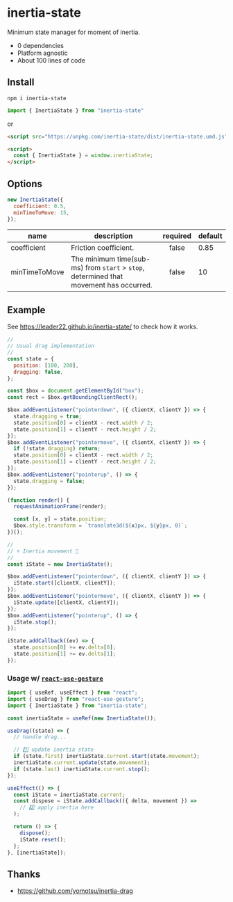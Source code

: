 # inertia-state

Minimum state manager for moment of inertia.

- 0 dependencies
- Platform agnostic
- About 100 lines of code

## Install

```
npm i inertia-state
```
```js
import { InertiaState } from "inertia-state"
```

or

```html
<script src="https://unpkg.com/inertia-state/dist/inertia-state.umd.js"></script>
```
```html
<script>
  const { InertiaState } = window.inertiaState;
</script>
```

## Options

```js
new InertiaState({
  coefficient: 0.5,
  minTimeToMove: 15,
});
```

| name          | description                                                                            | required | default |
| ------------- | -------------------------------------------------------------------------------------- |:--------:| ------- |
| coefficient   | Friction coefficient.                                                                  |  false   | 0.85    |
| minTimeToMove | The minimum time(sub-ms) from `start` > `stop`, determined that movement has occurred. |  false   | 10      |

## Example

See https://leader22.github.io/inertia-state/ to check how it works.

```js
//
// Usual drag implementation
//
const state = {
  position: [100, 200],
  dragging: false,
};

const $box = document.getElementById("box");
const rect = $box.getBoundingClientRect();

$box.addEventListener("pointerdown", ({ clientX, clientY }) => {
  state.dragging = true;
  state.position[0] = clientX - rect.width / 2;
  state.position[1] = clientY - rect.height / 2;
});
$box.addEventListener("pointermove", ({ clientX, clientY }) => {
  if (!state.dragging) return;
  state.position[0] = clientX - rect.width / 2;
  state.position[1] = clientY - rect.height / 2;
});
$box.addEventListener("pointerup", () => {
  state.dragging = false;
});

(function render() {
  requestAnimationFrame(render);

  const [x, y] = state.position;
  $box.style.transform = `translate3d(${x}px, ${y}px, 0)`;
})();

//
// + Inertia movement 🙌
//
const iState = new InertiaState();

$box.addEventListener("pointerdown", ({ clientX, clientY }) => {
  iState.start([clientX, clientY]);
});
$box.addEventListener("pointermove", ({ clientX, clientY }) => {
  iState.update([clientX, clientY]);
});
$box.addEventListener("pointerup", () => {
  iState.stop();
});

iState.addCallback((ev) => {
  state.position[0] += ev.delta[0];
  state.position[1] += ev.delta[1];
});
```

### Usage w/ [`react-use-gesture`](https://github.com/pmndrs/react-use-gesture)

```js
import { useRef, useEffect } from "react";
import { useDrag } from "react-use-gesture";
import { InertiaState } from "inertia-state";

const inertiaState = useRef(new InertiaState());

useDrag((state) => {
  // handle drag...

  // 1️⃣ update inertia state
  if (state.first) inertiaState.current.start(state.movement);
  inertiaState.current.update(state.movement);
  if (state.last) inertiaState.current.stop();
});

useEffect(() => {
  const iState = inertiaState.current;
  const dispose = iState.addCallback(({ delta, movement }) =>
    // 2️⃣ apply inertia here
  );

  return () => {
    dispose();
    iState.reset();
  };
}, [inertiaState]);
```

## Thanks

- https://github.com/yomotsu/inertia-drag
